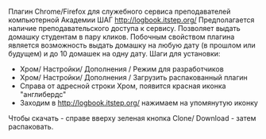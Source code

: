 Плагин Chrome/Firefox для служебного сервиса преподавателей компьютерной Академии ШАГ
http://logbook.itstep.org/
Предполагается наличие преподавательского доступа к сервису.
Позволяет выдать домашку студентам в пару кликов.
Побочным свойством плагина является возможность выдать домашку на любую дату (в прошлом или будущем) и до 10 домашек на одну дату.
Шаги для установки: 
- Хром/ Настройки/ Дополнения / Режим для разработчиков
- Хром/ Настройки/ Дополнения / Загрузить распакованный плагин
- Справа от адресной строки Хром, появится красная иконка "англибердс" 
- Заходим в http://logbook.itstep.org/ нажимаем на упомянутую иконку

Чтобы скачать - справе вверху зеленая кнопка Clone/ Download - затем распаковать.
